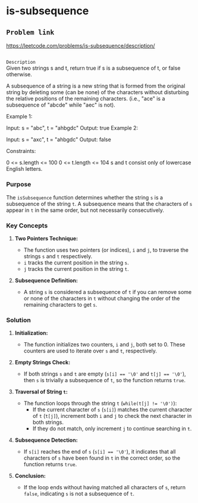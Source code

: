 # is-subsequence

## `Problem link `
https://leetcode.com/problems/is-subsequence/description/

##
`Description`<br>
Given two strings s and t, return true if s is a subsequence of t, or false otherwise.

A subsequence of a string is a new string that is formed from the original string by deleting some (can be none) of the characters without disturbing the relative positions of the remaining characters. (i.e., "ace" is a subsequence of "abcde" while "aec" is not).

 

Example 1:

Input: s = "abc", t = "ahbgdc"
Output: true
Example 2:

Input: s = "axc", t = "ahbgdc"
Output: false
 

Constraints:

0 <= s.length <= 100
0 <= t.length <= 104
s and t consist only of lowercase English letters.

### Purpose 
 The `isSubsequence` function determines whether the string `s` is a subsequence of the string `t`. A subsequence means that the characters of `s` appear in `t` in the same order, but not necessarily consecutively.

### Key Concepts

1.  **Two Pointers Technique:**

    -   The function uses two pointers (or indices), `i` and `j`, to traverse the strings `s` and `t` respectively.
    -   `i` tracks the current position in the string `s`.
    -   `j` tracks the current position in the string `t`.
2.  **Subsequence Definition:**

    -   A string `s` is considered a subsequence of `t` if you can remove some or none of the characters in `t` without changing the order of the remaining characters to get `s`.

### Solution

1.  **Initialization:**

    -   The function initializes two counters, `i` and `j`, both set to 0. These counters are used to iterate over `s` and `t`, respectively.
2.  **Empty Strings Check:**

    -   If both strings `s` and `t` are empty (`s[i] == '\0'` and `t[j] == '\0'`), then `s` is trivially a subsequence of `t`, so the function returns `true`.
3.  **Traversal of String `t`:**

    -   The function loops through the string `t` (`while(t[j] != '\0')`):
        -   If the current character of `s` (`s[i]`) matches the current character of `t` (`t[j]`), increment both `i` and `j` to check the next character in both strings.
        -   If they do not match, only increment `j` to continue searching in `t`.
4.  **Subsequence Detection:**

    -   If `s[i]` reaches the end of `s` (`s[i] == '\0'`), it indicates that all characters of `s` have been found in `t` in the correct order, so the function returns `true`.
5.  **Conclusion:**

    -   If the loop ends without having matched all characters of `s`, return `false`, indicating `s` is not a subsequence of `t`.